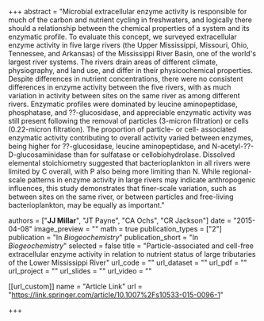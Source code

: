 +++
abstract = "Microbial extracellular enzyme activity is responsible for much of the carbon and nutrient cycling in freshwaters, and logically there should a relationship between the chemical properties of a system and its enzymatic profile. To evaluate this concept, we surveyed extracellular enzyme activity in five large rivers (the Upper Mississippi, Missouri, Ohio, Tennessee, and Arkansas) of the Mississippi River Basin, one of the world's largest river systems. The rivers drain areas of different climate, physiography, and land use, and differ in their physicochemical properties. Despite differences in nutrient concentrations, there were no consistent differences in enzyme activity between the five rivers, with as much variation in activity between sites on the same river as among different rivers. Enzymatic profiles were dominated by leucine aminopeptidase, phosphatase, and ??-glucosidase, and appreciable enzymatic activity was still present following the removal of particles (3-micron filtration) or cells (0.22-micron filtration). The proportion of particle- or cell- associated enzymatic activity contributing to overall activity varied between enzymes, being higher for ??-glucosidase, leucine aminopeptidase, and N-acetyl-??-D-glucosaminidase than for sulfatase or cellobiohydrolase. Dissolved elemental stoichiometry suggested that bacterioplankton in all rivers were limited by C overall, with P also being more limiting than N. While regional-scale patterns in enzyme activity in large rivers may indicate anthropogenic influences, this study demonstrates that finer-scale variation, such as between sites on the same river, or between particles and free-living bacterioplankton, may be equally as important."

authors = ["**JJ Millar**", "JT Payne", "CA Ochs", "CR Jackson"]
date = "2015-04-08"
image_preview = ""
math = true
publication_types = ["2"]
publication = "In *Biogeochemistry*"
publication_short = "In *Biogeochemistry*"
selected = false
title = "Particle-associated and cell-free extracellular enzyme activity in relation to nutrient status of large tributaries of the Lower Mississippi River"
url_code = ""
url_dataset = ""
url_pdf = ""
url_project = ""
url_slides = ""
url_video = ""

[[url_custom]]
name = "Article Link"
url = "https://link.springer.com/article/10.1007%2Fs10533-015-0096-1"

+++

